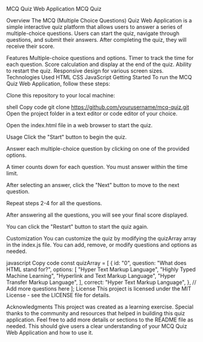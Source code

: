 MCQ Quiz Web Application
MCQ Quiz

Overview
The MCQ (Multiple Choice Questions) Quiz Web Application is a simple interactive quiz platform that allows users to answer a series of multiple-choice questions. Users can start the quiz, navigate through questions, and submit their answers. After completing the quiz, they will receive their score.

Features
Multiple-choice questions and options.
Timer to track the time for each question.
Score calculation and display at the end of the quiz.
Ability to restart the quiz.
Responsive design for various screen sizes.
Technologies Used
HTML
CSS
JavaScript
Getting Started
To run the MCQ Quiz Web Application, follow these steps:

Clone this repository to your local machine:

shell
Copy code
git clone https://github.com/yourusername/mcq-quiz.git
Open the project folder in a text editor or code editor of your choice.

Open the index.html file in a web browser to start the quiz.

Usage
Click the "Start" button to begin the quiz.

Answer each multiple-choice question by clicking on one of the provided options.

A timer counts down for each question. You must answer within the time limit.

After selecting an answer, click the "Next" button to move to the next question.

Repeat steps 2-4 for all the questions.

After answering all the questions, you will see your final score displayed.

You can click the "Restart" button to start the quiz again.

Customization
You can customize the quiz by modifying the quizArray array in the index.js file. You can add, remove, or modify questions and options as needed.

javascript
Copy code
const quizArray = [
  {
    id: "0",
    question: "What does HTML stand for?",
    options: [
      "Hyper Text Markup Language",
      "Highly Typed Machine Learning",
      "Hyperlink and Text Markup Language",
      "Hyper Transfer Markup Language",
    ],
    correct: "Hyper Text Markup Language",
  },
  // Add more questions here
];
License
This project is licensed under the MIT License - see the LICENSE file for details.

Acknowledgments
This project was created as a learning exercise.
Special thanks to the community and resources that helped in building this quiz application.
Feel free to add more details or sections to the README file as needed. This should give users a clear understanding of your MCQ Quiz Web Application and how to use it.
